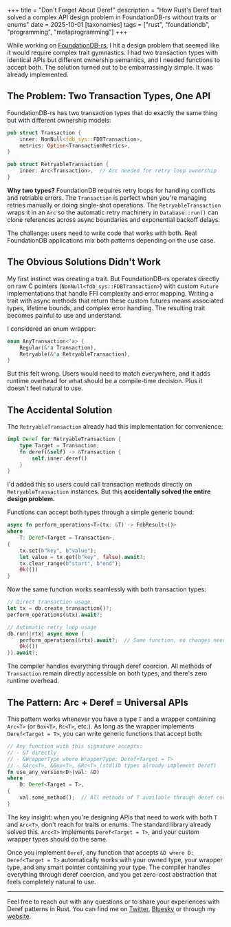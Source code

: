 +++
title = "Don't Forget About Deref"
description = "How Rust's Deref trait solved a complex API design problem in FoundationDB-rs without traits or enums"
date = 2025-10-01
[taxonomies]
tags = ["rust", "foundationdb", "programming", "metaprogramming"]
+++

While working on [FoundationDB-rs](https://github.com/foundationdb-rs/foundationdb-rs), I hit a design problem that seemed like it would require complex trait gymnastics. I had two transaction types with identical APIs but different ownership semantics, and I needed functions to accept both. The solution turned out to be embarrassingly simple. It was already implemented.

## The Problem: Two Transaction Types, One API

FoundationDB-rs has two transaction types that do exactly the same thing but with different ownership models:

```rust
pub struct Transaction {
    inner: NonNull<fdb_sys::FDBTransaction>,
    metrics: Option<TransactionMetrics>,
}

pub struct RetryableTransaction {
    inner: Arc<Transaction>,  // Arc needed for retry loop ownership
}
```

**Why two types?** FoundationDB requires retry loops for handling conflicts and retriable errors. The `Transaction` is perfect when you're managing retries manually or doing single-shot operations. The `RetryableTransaction` wraps it in an `Arc` so the automatic retry machinery in `Database::run()` can clone references across async boundaries and exponential backoff delays.

The challenge: users need to write code that works with both. Real FoundationDB applications mix both patterns depending on the use case.

## The Obvious Solutions Didn't Work

My first instinct was creating a trait. But FoundationDB-rs operates directly on raw C pointers (`NonNull<fdb_sys::FDBTransaction>`) with custom `Future` implementations that handle FFI complexity and error mapping. Writing a trait with async methods that return these custom futures means associated types, lifetime bounds, and complex error handling. The resulting trait becomes painful to use and understand.

I considered an enum wrapper:

```rust
enum AnyTransaction<'a> {
    Regular(&'a Transaction),
    Retryable(&'a RetryableTransaction),
}
```

But this felt wrong. Users would need to match everywhere, and it adds runtime overhead for what should be a compile-time decision. Plus it doesn't feel natural to use.

## The Accidental Solution

The `RetryableTransaction` already had this implementation for convenience:

```rust
impl Deref for RetryableTransaction {
    type Target = Transaction;
    fn deref(&self) -> &Transaction {
        self.inner.deref()
    }
}
```

I'd added this so users could call transaction methods directly on `RetryableTransaction` instances. But this **accidentally solved the entire design problem.**

Functions can accept both types through a simple generic bound:

```rust
async fn perform_operations<T>(tx: &T) -> FdbResult<()>
where
    T: Deref<Target = Transaction>,
{
    tx.set(b"key", b"value");
    let value = tx.get(b"key", false).await?;
    tx.clear_range(b"start", b"end");
    Ok(())
}
```

Now the same function works seamlessly with both transaction types:

```rust
// Direct transaction usage
let tx = db.create_transaction()?;
perform_operations(&tx).await?;

// Automatic retry loop usage
db.run(|rtx| async move {
    perform_operations(&rtx).await?;  // Same function, no changes needed!
    Ok(())
}).await?;
```

The compiler handles everything through deref coercion. All methods of `Transaction` remain directly accessible on both types, and there's zero runtime overhead.

## The Pattern: Arc<T> + Deref = Universal APIs

This pattern works whenever you have a type `T` and a wrapper containing `Arc<T>` (or `Box<T>`, `Rc<T>`, etc.). As long as the wrapper implements `Deref<Target = T>`, you can write generic functions that accept both:

```rust
// Any function with this signature accepts:
// - &T directly  
// - &WrapperType where WrapperType: Deref<Target = T>
// - &Arc<T>, &Box<T>, &Rc<T> (stdlib types already implement Deref)
fn use_any_version<D>(val: &D)
where 
    D: Deref<Target = T>,
{
    val.some_method();  // All methods of T available through deref coercion
}
```

The key insight: when you're designing APIs that need to work with both `T` and `Arc<T>`, don't reach for traits or enums. The standard library already solved this. `Arc<T>` implements `Deref<Target = T>`, and your custom wrapper types should do the same.

Once you implement `Deref`, any function that accepts `&D where D: Deref<Target = T>` automatically works with your owned type, your wrapper type, and any smart pointer containing your type. The compiler handles everything through deref coercion, and you get zero-cost abstraction that feels completely natural to use.

---

Feel free to reach out with any questions or to share your experiences with Deref patterns in Rust. You can find me on [Twitter](https://twitter.com/PierreZ), [Bluesky](https://bsky.app/profile/pierrezemb.fr) or through my [website](https://pierrezemb.fr).